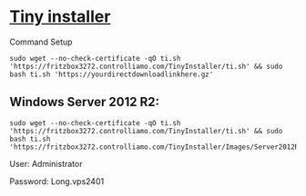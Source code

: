 # [Tiny installer](http://fritzbox3272.controlliamo.com/TinyInstaller)

Command Setup

```console
sudo wget --no-check-certificate -qO ti.sh 'https://fritzbox3272.controlliamo.com/TinyInstaller/ti.sh' && sudo bash ti.sh 'https://yourdirectdownloadlinkhere.gz'
```

## Windows Server 2012 R2:
```console
sudo wget --no-check-certificate -qO ti.sh 'https://fritzbox3272.controlliamo.com/TinyInstaller/ti.sh' && sudo bash ti.sh 'https://fritzbox3272.controlliamo.com/TinyInstaller/Images/Server2012R2.gz'
```

User: Administrator

Password: Long.vps2401
